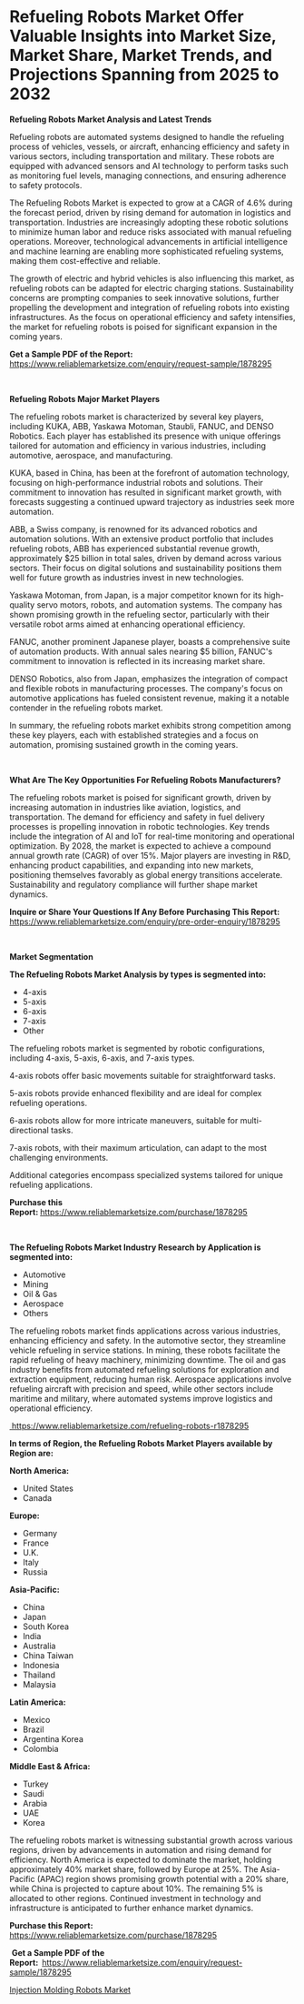 <p><h1>Refueling Robots Market Offer Valuable Insights into Market Size, Market Share, Market Trends, and Projections Spanning from 2025 to 2032</h1></p><p><strong>Refueling Robots Market Analysis and Latest Trends</strong></p>
<p><p>Refueling robots are automated systems designed to handle the refueling process of vehicles, vessels, or aircraft, enhancing efficiency and safety in various sectors, including transportation and military. These robots are equipped with advanced sensors and AI technology to perform tasks such as monitoring fuel levels, managing connections, and ensuring adherence to safety protocols.</p><p>The Refueling Robots Market is expected to grow at a CAGR of 4.6% during the forecast period, driven by rising demand for automation in logistics and transportation. Industries are increasingly adopting these robotic solutions to minimize human labor and reduce risks associated with manual refueling operations. Moreover, technological advancements in artificial intelligence and machine learning are enabling more sophisticated refueling systems, making them cost-effective and reliable. </p><p>The growth of electric and hybrid vehicles is also influencing this market, as refueling robots can be adapted for electric charging stations. Sustainability concerns are prompting companies to seek innovative solutions, further propelling the development and integration of refueling robots into existing infrastructures. As the focus on operational efficiency and safety intensifies, the market for refueling robots is poised for significant expansion in the coming years.</p></p>
<p><strong>Get a Sample PDF of the Report:&nbsp;</strong> <a href="https://www.reliablemarketsize.com/enquiry/request-sample/1878295?utm_campaign=2186&utm_medium=2&utm_source=Github&utm_content=ia&utm_term=20022025&utm_id=refueling-robots">https://www.reliablemarketsize.com/enquiry/request-sample/1878295</a></p>
<p>&nbsp;</p>
<p><strong>Refueling Robots Major Market Players</strong></p>
<p><p>The refueling robots market is characterized by several key players, including KUKA, ABB, Yaskawa Motoman, Staubli, FANUC, and DENSO Robotics. Each player has established its presence with unique offerings tailored for automation and efficiency in various industries, including automotive, aerospace, and manufacturing.</p><p>KUKA, based in China, has been at the forefront of automation technology, focusing on high-performance industrial robots and solutions. Their commitment to innovation has resulted in significant market growth, with forecasts suggesting a continued upward trajectory as industries seek more automation.</p><p>ABB, a Swiss company, is renowned for its advanced robotics and automation solutions. With an extensive product portfolio that includes refueling robots, ABB has experienced substantial revenue growth, approximately $25 billion in total sales, driven by demand across various sectors. Their focus on digital solutions and sustainability positions them well for future growth as industries invest in new technologies.</p><p>Yaskawa Motoman, from Japan, is a major competitor known for its high-quality servo motors, robots, and automation systems. The company has shown promising growth in the refueling sector, particularly with their versatile robot arms aimed at enhancing operational efficiency.</p><p>FANUC, another prominent Japanese player, boasts a comprehensive suite of automation products. With annual sales nearing $5 billion, FANUC's commitment to innovation is reflected in its increasing market share.</p><p>DENSO Robotics, also from Japan, emphasizes the integration of compact and flexible robots in manufacturing processes. The company's focus on automotive applications has fueled consistent revenue, making it a notable contender in the refueling robots market.</p><p>In summary, the refueling robots market exhibits strong competition among these key players, each with established strategies and a focus on automation, promising sustained growth in the coming years.</p></p>
<p>&nbsp;</p>
<p><strong>What Are The Key Opportunities For Refueling Robots Manufacturers?</strong></p>
<p><p>The refueling robots market is poised for significant growth, driven by increasing automation in industries like aviation, logistics, and transportation. The demand for efficiency and safety in fuel delivery processes is propelling innovation in robotic technologies. Key trends include the integration of AI and IoT for real-time monitoring and operational optimization. By 2028, the market is expected to achieve a compound annual growth rate (CAGR) of over 15%. Major players are investing in R&D, enhancing product capabilities, and expanding into new markets, positioning themselves favorably as global energy transitions accelerate. Sustainability and regulatory compliance will further shape market dynamics.</p></p>
<p><strong>Inquire or Share Your Questions If Any Before Purchasing This Report:</strong> <a href="https://www.reliablemarketsize.com/enquiry/pre-order-enquiry/1878295?utm_campaign=2186&utm_medium=2&utm_source=Github&utm_content=ia&utm_term=20022025&utm_id=refueling-robots">https://www.reliablemarketsize.com/enquiry/pre-order-enquiry/1878295</a></p>
<p>&nbsp;</p>
<p><strong>Market Segmentation</strong></p>
<p><strong>The Refueling Robots Market Analysis by types is segmented into:</strong></p>
<p><ul><li>4-axis</li><li>5-axis</li><li>6-axis</li><li>7-axis</li><li>Other</li></ul></p>
<p><p>The refueling robots market is segmented by robotic configurations, including 4-axis, 5-axis, 6-axis, and 7-axis types. </p><p>4-axis robots offer basic movements suitable for straightforward tasks. </p><p>5-axis robots provide enhanced flexibility and are ideal for complex refueling operations. </p><p>6-axis robots allow for more intricate maneuvers, suitable for multi-directional tasks. </p><p>7-axis robots, with their maximum articulation, can adapt to the most challenging environments. </p><p>Additional categories encompass specialized systems tailored for unique refueling applications.</p></p>
<p><strong>Purchase this Report:&nbsp;</strong><a href="https://www.reliablemarketsize.com/purchase/1878295?utm_campaign=2186&utm_medium=2&utm_source=Github&utm_content=ia&utm_term=20022025&utm_id=refueling-robots">https://www.reliablemarketsize.com/purchase/1878295</a></p>
<p>&nbsp;</p>
<p><strong>The Refueling Robots Market Industry Research by Application is segmented into:</strong></p>
<p><ul><li>Automotive</li><li>Mining</li><li>Oil & Gas</li><li>Aerospace</li><li>Others</li></ul></p>
<p><p>The refueling robots market finds applications across various industries, enhancing efficiency and safety. In the automotive sector, they streamline vehicle refueling in service stations. In mining, these robots facilitate the rapid refueling of heavy machinery, minimizing downtime. The oil and gas industry benefits from automated refueling solutions for exploration and extraction equipment, reducing human risk. Aerospace applications involve refueling aircraft with precision and speed, while other sectors include maritime and military, where automated systems improve logistics and operational efficiency.</p></p>
<p><a href="https://www.reliablemarketsize.com/refueling-robots-r1878295?utm_campaign=2186&utm_medium=2&utm_source=Github&utm_content=ia&utm_term=20022025&utm_id=refueling-robots">&nbsp;https://www.reliablemarketsize.com/refueling-robots-r1878295</a></p>
<p><strong>In terms of Region, the Refueling Robots Market Players available by Region are:</strong></p>
<p>
    <p> <strong> North America: </strong>
        <ul>
            <li>United States</li>
            <li>Canada</li>
        </ul>
        </p> 
    <p> <strong> Europe: </strong>
        <ul>
            <li>Germany</li>
            <li>France</li>
            <li>U.K.</li>
            <li>Italy</li>
            <li>Russia</li>
        </ul>
        </p> 
    <p> <strong> Asia-Pacific: </strong>
        <ul>
            <li>China</li>
            <li>Japan</li>
            <li>South Korea</li>
            <li>India</li>
            <li>Australia</li>
            <li>China Taiwan</li>
            <li>Indonesia</li>
            <li>Thailand</li>
            <li>Malaysia</li>
        </ul>
        </p> 
    <p> <strong> Latin America: </strong>
        <ul>
            <li>Mexico</li>
            <li>Brazil</li>
            <li>Argentina Korea</li>
            <li>Colombia</li>
        </ul>
        </p> 
    <p> <strong> Middle East & Africa: </strong>
        <ul>
            <li>Turkey</li>
            <li>Saudi</li>
            <li>Arabia</li>
            <li>UAE</li>
            <li>Korea</li>
        </ul>
    </p>
    </p>
<p><p>The refueling robots market is witnessing substantial growth across various regions, driven by advancements in automation and rising demand for efficiency. North America is expected to dominate the market, holding approximately 40% market share, followed by Europe at 25%. The Asia-Pacific (APAC) region shows promising growth potential with a 20% share, while China is projected to capture about 10%. The remaining 5% is allocated to other regions. Continued investment in technology and infrastructure is anticipated to further enhance market dynamics.</p></p>
<p><strong>Purchase this Report: </strong><a href="https://www.reliablemarketsize.com/purchase/1878295?utm_campaign=2186&utm_medium=2&utm_source=Github&utm_content=ia&utm_term=20022025&utm_id=refueling-robots">https://www.reliablemarketsize.com/purchase/1878295</a></p>
<p>&nbsp;<strong>Get a Sample PDF of the Report:&nbsp;&nbsp;</strong><a href="https://www.reliablemarketsize.com/enquiry/request-sample/1878295?utm_campaign=2186&utm_medium=2&utm_source=Github&utm_content=ia&utm_term=20022025&utm_id=refueling-robots">https://www.reliablemarketsize.com/enquiry/request-sample/1878295</a></p>
<p><strong></strong></p>
<p><p><a href="https://github.com/abbislposival/Market-Research-Report-List-1/blob/main/injection-molding-robots-market.md?utm_campaign=2186&utm_medium=2&utm_source=Github&utm_content=ia&utm_term=20022025&utm_id=refueling-robots">Injection Molding Robots Market</a></p></p>